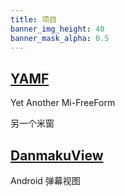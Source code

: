 ```yaml
---
title: 项目
banner_img_height: 40
banner_mask_alpha: 0.5
---
```


## [YAMF](https://github.com/duzhaokun123/YAMF)

Yet Another Mi-FreeForm

另一个米窗

## [DanmakuView](https://github.com/duzhaokun123/DanmakuView)

Android 弹幕视图